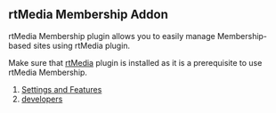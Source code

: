 ## rtMedia Membership Addon


rtMedia Membership plugin allows you to easily manage Membership-based sites using rtMedia plugin.

Make sure that [rtMedia](https://wordpress.org/plugins/buddypress-media/) plugin is installed as it is a prerequisite to use rtMedia Membership.

1. [Settings and Features](../addons/rtmedia-membership/features.md)
2. [developers](../addons/rtmedia-membership/developers.md)
